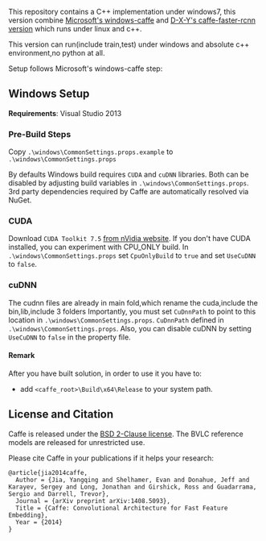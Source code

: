 This repository contains a C++ implementation under windows7, this version combine [Microsoft's windows-caffe](https://github.com/Microsoft/caffe) and [D-X-Y's caffe-faster-rcnn version](https://github.com/D-X-Y/caffe-faster-rcnn/tree/dev) which runs under linux and c++. 

This version can run(include train,test) under windows and absolute c++ environment,no python at all.

Setup follows Microsoft's windows-caffe step: 
## Windows Setup
**Requirements**: Visual Studio 2013
### Pre-Build Steps
Copy `.\windows\CommonSettings.props.example` to `.\windows\CommonSettings.props`

By defaults Windows build requires `CUDA` and `cuDNN` libraries.
Both can be disabled by adjusting build variables in `.\windows\CommonSettings.props`.
3rd party dependencies required by Caffe are automatically resolved via NuGet.

### CUDA
Download `CUDA Toolkit 7.5` [from nVidia website](https://developer.nvidia.com/cuda-toolkit).
If you don't have CUDA installed, you can experiment with CPU_ONLY build.
In `.\windows\CommonSettings.props` set `CpuOnlyBuild` to `true` and set `UseCuDNN` to `false`.

### cuDNN
The cudnn files are already in main fold,which rename the cuda,include the bin,lib,include 3 folders 
Importantly, you must set `CuDnnPath` to point to this location in `.\windows\CommonSettings.props`.
`CuDnnPath` defined in `.\windows\CommonSettings.props`.
Also, you can disable cuDNN by setting `UseCuDNN` to `false` in the property file.

#### Remark
After you have built solution, in order to use it you have to:
* add `<caffe_root>\Build\x64\Release` to your system path.

## License and Citation

Caffe is released under the [BSD 2-Clause license](https://github.com/BVLC/caffe/blob/master/LICENSE).
The BVLC reference models are released for unrestricted use.

Please cite Caffe in your publications if it helps your research:

    @article{jia2014caffe,
      Author = {Jia, Yangqing and Shelhamer, Evan and Donahue, Jeff and Karayev, Sergey and Long, Jonathan and Girshick, Ross and Guadarrama, Sergio and Darrell, Trevor},
      Journal = {arXiv preprint arXiv:1408.5093},
      Title = {Caffe: Convolutional Architecture for Fast Feature Embedding},
      Year = {2014}
    }

